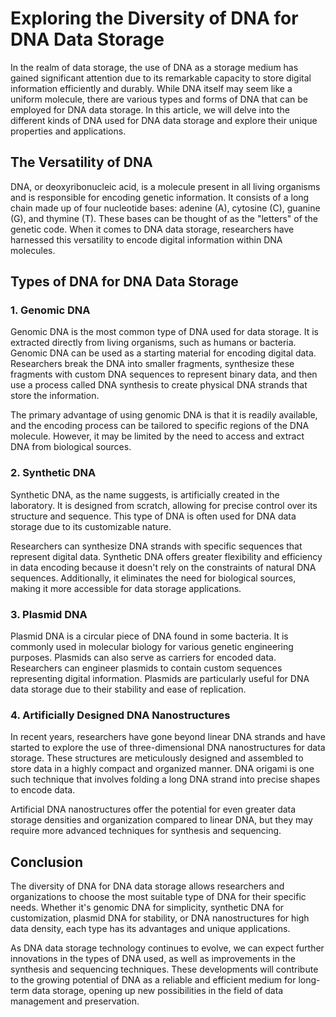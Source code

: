 # Exploring the Diversity of DNA for DNA Data Storage

In the realm of data storage, the use of DNA as a storage medium has gained significant attention due to its remarkable capacity to store digital information efficiently and durably. While DNA itself may seem like a uniform molecule, there are various types and forms of DNA that can be employed for DNA data storage. In this article, we will delve into the different kinds of DNA used for DNA data storage and explore their unique properties and applications.

## The Versatility of DNA

DNA, or deoxyribonucleic acid, is a molecule present in all living organisms and is responsible for encoding genetic information. It consists of a long chain made up of four nucleotide bases: adenine (A), cytosine (C), guanine (G), and thymine (T). These bases can be thought of as the "letters" of the genetic code. When it comes to DNA data storage, researchers have harnessed this versatility to encode digital information within DNA molecules.

## Types of DNA for DNA Data Storage

### 1. **Genomic DNA**

Genomic DNA is the most common type of DNA used for data storage. It is extracted directly from living organisms, such as humans or bacteria. Genomic DNA can be used as a starting material for encoding digital data. Researchers break the DNA into smaller fragments, synthesize these fragments with custom DNA sequences to represent binary data, and then use a process called DNA synthesis to create physical DNA strands that store the information.

The primary advantage of using genomic DNA is that it is readily available, and the encoding process can be tailored to specific regions of the DNA molecule. However, it may be limited by the need to access and extract DNA from biological sources.

### 2. **Synthetic DNA**

Synthetic DNA, as the name suggests, is artificially created in the laboratory. It is designed from scratch, allowing for precise control over its structure and sequence. This type of DNA is often used for DNA data storage due to its customizable nature.

Researchers can synthesize DNA strands with specific sequences that represent digital data. Synthetic DNA offers greater flexibility and efficiency in data encoding because it doesn't rely on the constraints of natural DNA sequences. Additionally, it eliminates the need for biological sources, making it more accessible for data storage applications.

### 3. **Plasmid DNA**

Plasmid DNA is a circular piece of DNA found in some bacteria. It is commonly used in molecular biology for various genetic engineering purposes. Plasmids can also serve as carriers for encoded data. Researchers can engineer plasmids to contain custom sequences representing digital information. Plasmids are particularly useful for DNA data storage due to their stability and ease of replication.

### 4. **Artificially Designed DNA Nanostructures**

In recent years, researchers have gone beyond linear DNA strands and have started to explore the use of three-dimensional DNA nanostructures for data storage. These structures are meticulously designed and assembled to store data in a highly compact and organized manner. DNA origami is one such technique that involves folding a long DNA strand into precise shapes to encode data.

Artificial DNA nanostructures offer the potential for even greater data storage densities and organization compared to linear DNA, but they may require more advanced techniques for synthesis and sequencing.

## Conclusion

The diversity of DNA for DNA data storage allows researchers and organizations to choose the most suitable type of DNA for their specific needs. Whether it's genomic DNA for simplicity, synthetic DNA for customization, plasmid DNA for stability, or DNA nanostructures for high data density, each type has its advantages and unique applications.

As DNA data storage technology continues to evolve, we can expect further innovations in the types of DNA used, as well as improvements in the synthesis and sequencing techniques. These developments will contribute to the growing potential of DNA as a reliable and efficient medium for long-term data storage, opening up new possibilities in the field of data management and preservation.
